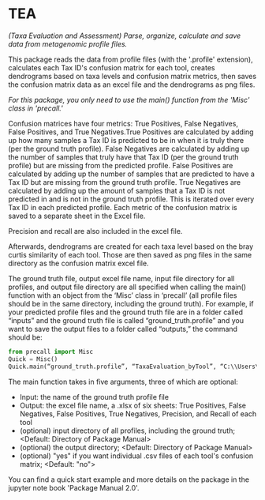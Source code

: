 # TEA
*(Taxa Evaluation and Assessment) Parse, organize, calculate and save data from metagenomic profile files.*

  This package reads the data from profile files (with the '.profile' extension), calculates each Tax ID's confusion matrix for each tool, creates dendrograms based on taxa levels and confusion matrix metrics, then saves the confusion matrix data as an excel file and the dendrograms as png files.

  *For this package, you only need to use the main() function from the 'Misc' class in 'precall.'*

  Confusion matrices have four metrics: True Positives, False Negatives, False Positives, and True Negatives.True Positives are calculated by adding up how many samples a Tax ID is predicted to be in when it is truly there (per the ground truth profile). False Negatives are calculated by adding up the number of samples that truly have that Tax ID (per the ground truth profile) but are missing from the predicted profile. False Positives are calculated by adding up the number of samples that are predicted to have a Tax ID but are missing from the ground truth profile. True Negatives are calculated by adding up the amount of samples that a Tax ID is not predicted in and is not in the ground truth profile. This is iterated over every Tax ID in each predicted profile. Each metric of the confusion matrix is saved to a separate sheet in the Excel file.

  Precision and recall are also included in the excel file.

  Afterwards, dendrograms are created for each taxa level based on the bray curtis similarity of each tool. Those are then saved as png files in the same directory as the confusion matrix excel file.

  The ground truth file, output excel file name, input file directory for all profiles, and output file directory are all specified when calling the main() function with an object from the  ‘Misc’ class in ‘precall’ (all profile files should be in the same directory, including the ground truth). 
  For example, if your predicted profile files and the ground truth file are in a folder called “inputs” and the ground truth file is called “ground_truth.profile” and you want to save the output files to a folder called “outputs,” the command should be:
	
```python
from precall import Misc
Quick = Misc()
Quick.main(“ground_truth.profile”, “TaxaEvaluation_byTool”, “C:\\Users\\user\\inputs”, “C:\\Users\\user\\outputs”)
```
	

The main function takes in five arguments, three of which are optional:
- Input: the name of the ground truth profile file
- Output: the excel file name, a .xlsx of six sheets: True Positives, False Negatives, False Positives, True Negatives, Precision, and Recall of each tool
- (optional) input directory of all profiles, including the ground truth; <Default: Directory of Package Manual>
- (optional) the output directory; <Default: Directory of Package Manual>
- (optional) "yes" if you want individual .csv files of each tool's confusion matrix; <Default: "no">


You can find a quick start example and more details on the package in the jupyter note book 'Package Manual 2.0'.
